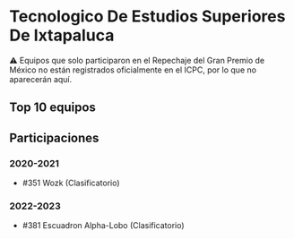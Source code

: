 # Tecnologico De Estudios Superiores De Ixtapaluca

:warning: Equipos que solo participaron en el Repechaje del Gran Premio de México no están registrados oficialmente en el ICPC, por lo que no aparecerán aquí.

## Top 10 equipos


## Participaciones

### 2020-2021

- #351 Wozk (Clasificatorio)

### 2022-2023

- #381 Escuadron Alpha-Lobo (Clasificatorio)



